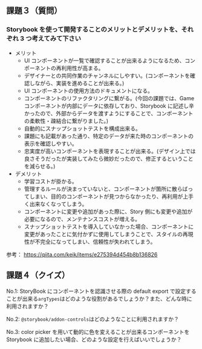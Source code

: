 ## 課題３（質問）

### Storybook を使って開発することのメリットとデメリットを、それぞれ 3 つ考えてみて下さい

- メリット
  - UI コンポーネントが一覧で確認することが出来るようになるため、コンポーネントの再利用性が高まる。
  - デザイナーとの共同作業のチャンネルにしやすい。(コンポーネントを確認しながら、実装を進めることが出来る。)
  - UI コンポーネントの使用方法のドキュメントになる。
  - コンポーネントのリファクタリングに繋がる。(今回の課題では、Game コンポーネントが内部にデータに依存しており、Storybook に記述し辛かったので、外部からデータを渡すようにすることで、コンポーネントの柔軟性・疎結合に繋がりました。)
  - 自動的にスナップショットテストを構成出来る。
  - 課題にも記載があった通り、特定のデータが来た時のコンポーネントの表示を確認しやすい。
  - 忠実度が高いコンポーネントを表現することが出来る。(デザイン上では良さそうだったが実装してみたら微妙だったので、修正するということを減らせる。)
- デメリット
  - 学習コストが掛かる。
  - 管理するルールが決まっていないと、コンポーネントが箇所に散らばってしまい、目的のコンポーネントが見つからなかったり、再利用が上手く出来なくなってしまう。
  - コンポーネントに変更や追加があった際に、Story 側にも変更や追加が必要になるので、メンテナンスコストが増える。
  - スナップショットテストを導入していなかった場合、コンポーネントに変更があったことに気付かずに使用してしまうことで、スタイルの再現性が不完全になってしまい、信頼性が失われてしまう。

参考：
https://qiita.com/keik/items/e275394d454b8b136826

## 課題４（クイズ）

No.1: StoryBook にコンポーネントを認識させる際の default export で設定することが出来る`argTypes`はどのような役割があるでしょうか？また、どんな時に利用されますか？

No.2: `@storybook/addon-controls`はどのようなことに利用されますか？

No.3: color picker を用いて動的に色を変えることが出来るコンポーネントを Storybook に追加したい場合、どのような設定を行えばいいでしょうか？
